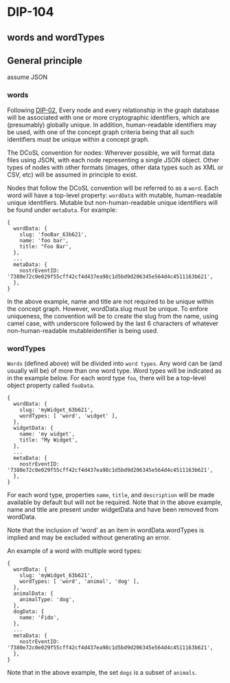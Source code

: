 DIP-104
======

words and wordTypes
------------------------------

## General principle

assume JSON

### words

Following [DIP-02](../02.md), Every node and every relationship in the graph database will be associated with one or more cryptographic identifiers, which are (presumably) globally unique. In addition, human-readable identifiers may be used, with one of the concept graph criteria being that all such identifiers must be unique within a concept graph.

The DCoSL convention for nodes: Wherever possible, we will format data files using JSON, with each node representing a single JSON object. Other types of nodes with other formats (images, other data types such as XML or CSV, etc) will be assumed in principle to exist.

Nodes that follow the DCoSL convention will be referred to as a `word`. Each word will have a top-level property: `wordData` with mutable, human-readable unique identifiers. Mutable but non-human-readable unique identifiers will be found under `metaData`. For example:

```
{
  wordData: {
    slug: 'fooBar_63b621',
    name: 'foo bar',
    title: "Foo Bar',
  },
  ...
  metaData: {
    nostrEventID: '7380e72c0e029f55cff42cf4d437ea98c1d5bd9d206345e564d4c4511163b621',
  },
}
```

In the above example, name and title are not required to be unique within the concept graph. However, wordData.slug must be unique. To enfore uniqueness, the convention will be to create the slug from the name, using camel case, with underscore followed by the last 6 characters of whatever non-human-readable mutableidentifier is being used.

### wordTypes

`Words` (defined above) will be divided into `word types`. Any word can be (and usually will be) of more than one word type. Word types will be indicated as in the example below. For each word type `foo`, there will be a top-level object property called `fooData`.

```
{
  wordData: {
    slug: 'myWidget_63b621',
    wordTypes: [ 'word', 'widget' ],
  },
  widgetData: {
    name: 'my widget',
    title: "My Widget',
  },
  ...
  metaData: {
    nostrEventID: '7380e72c0e029f55cff42cf4d437ea98c1d5bd9d206345e564d4c4511163b621',
  },
}
```

For each word type, properties `name`, `title`, and `description` will be made available by default but will not be required. Note that in the above example, name and title are present under widgetData and have been removed from wordData.

Note that the inclusion of 'word' as an item in wordData.wordTypes is implied and may be excluded without generating an error.

An example of a word with multiple word types:

```
{
  wordData: {
    slug: 'myWidget_63b621',
    wordTypes: [ 'word', 'animal', 'dog' ],
  },
  animalData: {
    animalType: 'dog',
  },
  dogData: {
    name: 'Fido',
  },
  ...
  metaData: {
    nostrEventID: '7380e72c0e029f55cff42cf4d437ea98c1d5bd9d206345e564d4c4511163b621',
  },
}
```

Note that in the above example, the set `dogs` is a subset of `animals`.

